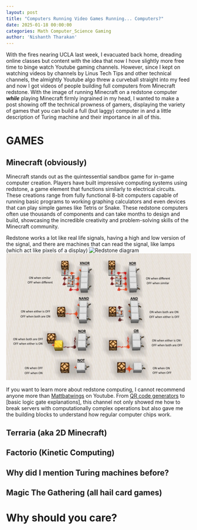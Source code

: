 ```yaml
---
layout: post
title: "Computers Running Video Games Running... Computers?"
date: 2025-01-18 00:00:00
categories: Math Computer_Science Gaming
author: 'Nishanth Tharakan'
---
```


<script type="text/x-mathjax-config">
  MathJax.Hub.Config({
    tex2jax: {
      inlineMath: [ ['$','$'], ["\\(","\\)"] ],
      processEscapes: true
    }
  });

</script>

<script type="text/javascript" charset="utf-8" 
src="https://cdn.mathjax.org/mathjax/latest/MathJax.js?config=TeX-AMS-MML_HTMLorMML,
https://vincenttam.github.io/javascripts/MathJaxLocal.js"></script>

With the fires nearing UCLA last week, I evacuated back home, dreading online classes but content with the idea that now I hove slightly more free time to binge watch Youtube gaming channels. However, since I kept on watching videos by channels by Linus Tech Tips and other technical channels, the almightly Youtube algo threw a curveball straight into my feed and now I got videos of people building full computers from Minecraft redstone. With the image of running Minecraft on a redstone computer ***while*** playing Minecraft firmly ingrained in my head, I wanted to make a post showing off the technical prowness of gamers, displaying the variety of games that you can build a full (but laggy) computer in and a little description of Turing machine and their importance in all of this. 

# GAMES
## Minecraft (obviously)

Minecraft stands out as the quintessential sandbox game for in-game computer creation. Players have built impressive computing systems using redstone, a game element that functions similarly to electrical circuits. These creations range from fully functional 8-bit computers capable of running basic programs to working graphing calculators and even devices that can play simple games like Tetris or Snake. These redstone computers often use thousands of components and can take months to design and build, showcasing the incredible creativity and problem-solving skills of the Minecraft community.

Redstone works a lot like real life signals, having a high and low version of the signal, and there are machines that can read the signal, like lamps (which act like pixels of a display)
![Redstone diagram](/assets/g05ar4oaspt61.webp)
<img src='https://raw.githubusercontent.com/qerty2006/qerty2006.github.io/refs/heads/main/_site/assets/images/g05ar4oaspt61.webp'/>

If you want to learn more about redstone computing, I cannot recommend anyone more than [Mattbatwings] on Youtube. From [QR code generators] to [basic logic gate explanations], this channel not only showed me how to break servers with computationally complex operations but also gave me the building blocks to understand how regular computer chips work.


## Terraria (aka 2D Minecraft)
## Factorio (Kinetic Computing)
## Why did I mention Turing machines before?
## Magic The Gathering (all hail card games)

# Why should you care?

[Mattbatwings]:https://www.youtube.com/c/Mattbatwings

[QR code generators]: https://www.youtube.com/watch?v=ZizmvuZ3EFk
[QR code generators]: https://www.youtube.com/watch?v=osFa7nwHHz4&t=6s
